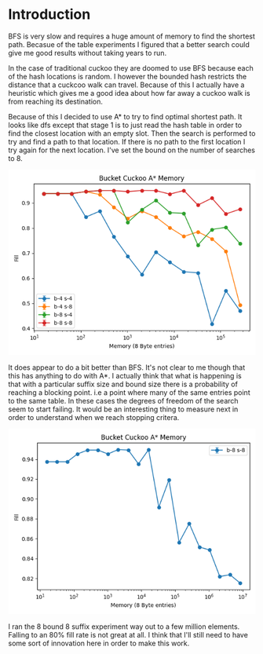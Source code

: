 # Introduction

BFS is very slow and requires a huge amount of memory to find the shortest path. Becasue of the table experiments I figured that a better search could give me good results without taking years to run.

In the case of traditional cuckoo they are doomed to use BFS because each of the hash locations is random. I however the bounded hash restricts the distance that a cuckcoo walk can travel. Because of this I actually have a heuristic which gives me a good idea about how far away a cuckoo walk is from reaching its destination.

Because of this I decided to use A* to try to find optimal shortest path. It looks like dfs except that stage 1 is to just read the hash table in order to find the closest location with an empty slot. Then the search is performed to try and find a path to that location. If there is no path to the first location I try again for the next location. I've set the bound on the number of searches to 8.

![memory_vs_fill](003_memory_vs_fill_astar.png)

It does appear to do a bit better than BFS. It's not clear to me though that this has anything to do with A*. I actually think that what is happening is that with a particular suffix size and bound size there is a probability of reaching a blocking point. i.e a point where many of the same entries point to the same table. In these cases the degrees of freedom of the search seem to start failing. It would be an interesting thing to measure next in order to understand when we reach stopping critera.


![memory_vs_fill](004_memory_vs_fill_astar_8_8.png)

I ran the 8 bound 8 suffix experiment way out to a few million elements. Falling
to an 80% fill rate is not great at all. I think that I'll still need to have
some sort of innovation here in order to make this work.
